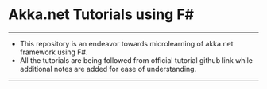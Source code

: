 # Akka.net Tutorials using F#
---

- This repository is an endeavor towards microlearning of akka.net framework using F#.
- All the tutorials are being followed from official tutorial github link while additional notes are added for ease of understanding.

---
